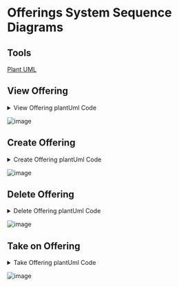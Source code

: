 # Offerings System Sequence Diagrams

## Tools

[Plant UML](https://plantuml.com/sequence-diagram)

## View Offering

<details>
<summary>
View Offering plantUml Code
</summary>

``` plantuml
@startuml
participant "__:Actor__" as actor
participant "__:System__" as system

title View Offerings System Sequence Diagram

skinparam sequenceMessageAlign center
actor -> system : getOfferings()
|||
alt pulic user
|||
  system --> actor : display available & non-available offerings associated to an instructor
|||
else is registered client
|||
  system --> actor : display available & non-available offerings associated to an instructor
|||
else is registered guardian
|||
  system --> actor : display available & non-available offerings associated to an instructor
|||
else is registered instructor
|||
  system --> actor : display offerings not associated to an instructor
end

@enduml
```

</details>

![image](https://github.com/DarkMed15/soen342-teamproject/blob/main/deliverables/assets/view_offering_system_sequence_diagram.png)

## Create Offering

<details>
<summary>
Create Offering plantUml Code
</summary>

``` plantuml
@startuml
participant "__:Actor__" as actor
participant "__:System__" as system

title Create Offerings System Sequence Diagram

skinparam sequenceMessageAlign center

actor -> system : makeOffering(location, schedule, format, type)

system -> system : check not exists(offering at same location & schedule)
system -> system : offering.taken=false

alt success
  system -> system : createOffering(location, schedule, format, type)
  system --> actor : display offering
|||
else location daytime slot not unique
|||
  system --> actor : error
end

@enduml
```

</details>

![image](https://github.com/DarkMed15/soen342-teamproject/blob/main/deliverables/assets/create_offering_system_sequence_diagram.png)

## Delete Offering

<details>
<summary>
Delete Offering plantUml Code
</summary>

``` plantuml
@startuml
participant "__:Actor__" as actor
participant "__:System__" as system

title Delete Offerings System Sequence Diagram

skinparam sequenceMessageAlign center

actor -> system : removeOffering(offering)

alt if client associated
  system -> system : deleteBooking(client)
|||
else if instructor associated
|||
  system -> system : deleteInstructorOffering(instructor)
|||
end

system -> system : offering.delete()
system --> actor : confirmation
@enduml
```

</details>

![image](https://github.com/DarkMed15/soen342-teamproject/blob/main/deliverables/assets/delete_offering_system_sequence_diagram.png)

## Take on Offering

<details>
<summary>
Take Offering plantUml Code
</summary>

``` plantuml
@startuml
participant "__:Actor__" as actor
participant "__:System__" as system

title Take Offerings System Sequence Diagram

skinparam sequenceMessageAlign center

|||
actor -> system : takeOffering(offering)
|||
system -> system : not exists(offering at same location and time slot)

alt success
system -> system : createInstructorOffering(instructor, offering)
system -> system : offering.taken=true
system -> system : offering.status="available"
system -> actor : confirmation
|||
else not unique
system -> actor : error
end
@enduml
```

</details>

![image](https://github.com/DarkMed15/soen342-teamproject/blob/main/deliverables/assets/take_offering_system_sequence_diagram.png)
